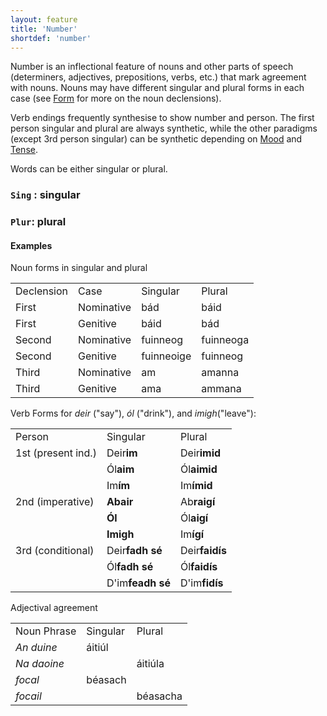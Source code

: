 ```yaml
---
layout: feature
title: 'Number'
shortdef: 'number'
---
```


Number is an inflectional feature of nouns and other parts of speech (determiners, adjectives, prepositions, verbs, etc.) that mark agreement with nouns. Nouns may have different singular and plural forms in each case (see [Form]() for more on the noun declensions). 

Verb endings frequently synthesise to show number and person. The first person singular and plural are always synthetic, while the other paradigms (except 3rd person singular) can be synthetic depending on [Mood]() and [Tense]().

Words can be either singular or plural.

### `Sing` : singular

### `Plur`: plural

#### Examples

Noun forms in singular and plural
<table>
<tr><td>Declension</td><td>Case</td><td>Singular</td><td>Plural</td></tr>
<tr><td>First</td><td>Nominative</td><td>bád</td><td>báid</td></tr>
<tr><td>First</td><td>Genitive</td><td>báid</td><td>bád</td></tr>
<tr><td>Second</td><td>Nominative</td><td>fuinneog</td><td>fuinneoga</td></tr>
<tr><td>Second</td><td>Genitive</td><td>fuinneoige</td><td>fuinneog</td></tr>
<tr><td>Third</td><td>Nominative</td><td>am</td><td>amanna</td></tr>
<tr><td>Third</td><td>Genitive</td><td>ama</td><td>ammana</td></tr>
</table>

Verb Forms for _deir_ ("say"), _ól_ ("drink"), and _imigh_("leave"):
<table>
<tr><td>Person</td><td>Singular</td><td>Plural</td></tr>
<tr><td>1st (present ind.)</td><td>Deir<b>im</b></td><td>Deir<b>imid</b></td></tr>
<tr><td></td><td>Ól<b>aim</b></td><td>Ól<b>aimid</b></td></tr>
<tr><td></td><td>Im<b>ím</b></td><td>Im<b>ímid</b></td></tr>
<tr><td>2nd (imperative)</td><td><b>Abair</b></td><td>Ab<b>raigí</b></td></tr>
<tr><td></td><td><b>Ól</b></td><td>Ól<b>aigí</b></td></tr>
<tr><td></td><td><b>Imigh</b></td><td>Im<b>ígí</b></td></tr>
<tr><td>3rd (conditional)</td><td>Deir<b>fadh sé</b></td><td>Deir<b>faidís</b></td></tr>
<tr><td></td><td>Ól<b>fadh sé</b></td><td>Ól<b>faidís</b></td></tr>
<tr><td></td><td>D'im<b>feadh sé</b></td><td>D'im<b>fidís</b></td></tr>
</table>

Adjectival agreement 
<table>
<tr><td>Noun Phrase</td><td>Singular</td><td>Plural</td></tr>
<tr><td><em>An duine</em></td><td>áitiúl</td><td></td></tr><tr>
<td><em>Na daoine</em></td><td></td><td>áitiúla</td></tr>
<tr><td><em>focal</em></td><td>béasach</td><td></td></tr>
<tr><td><em>focail</em></td><td></td><td>béasacha</td></tr>
</table>

